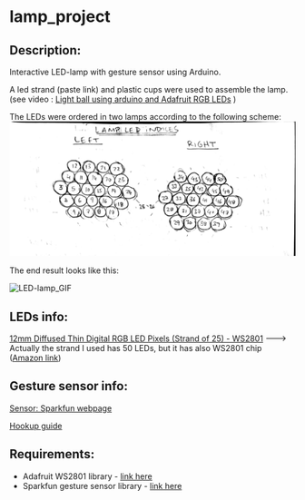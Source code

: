 # lamp_project

## Description: 

Interactive LED-lamp with gesture sensor using Arduino.

A led strand (paste link) and plastic cups were used to assemble the lamp. (see video : [Light ball using arduino and Adafruit RGB LEDs](https://www.youtube.com/watch?v=TDI3CZhqWN4 "Video") )

The LEDs were ordered in two lamps according to the following scheme:
<img src="./images/lamp_led_indices.jpg"> 

The end result looks like this:

![LED-lamp_GIF](./images/lamp_vid.gif)


## LEDs info:

[12mm Diffused Thin Digital RGB LED Pixels (Strand of 25) - WS2801](https://www.adafruit.com/products/322 "12mm Diffused Thin Digital RGB LED Pixels (Strand of 25) - WS2801") ---> Actually the strand I used has 50 LEDs, but it has also WS2801 chip ([Amazon link](https://www.amazon.de/gp/product/B01CACNOAI/ref=oh_aui_detailpage_o01_s00?ie=UTF8&psc=1 "Amazon link"))

## Gesture sensor info:

[Sensor: Sparkfun webpage](https://www.sparkfun.com/products/12787 "sparkfun webpage")

[Hookup guide](https://learn.sparkfun.com/tutorials/apds-9960-rgb-and-gesture-sensor-hookup-guide "Gesture sensor hookup guide")

## Requirements:

* Adafruit WS2801 library - [link here](https://github.com/adafruit/Adafruit-WS2801-Library)
* Sparkfun gesture sensor library - [link here](https://github.com/sparkfun/APDS-9960_RGB_and_Gesture_Sensor)

